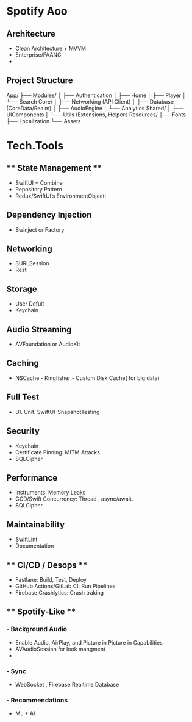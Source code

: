#  Spotify Aoo

## Architecture
 - Clean Architecture + MVVM
 - Enterprise/FAANG
 - 
## Project Structure
App/
├── Modules/
│   ├── Authentication 
│   ├── Home
│   ├── Player 
│   └── Search 
Core/
│   ├── Networking (API Client)
│   ├── Database (CoreData/Realm)
│   ├── AudioEngine
│   └── Analytics
Shared/
│   ├── UIComponents 
│   └── Utils (Extensions, Helpers
Resources/
    ├── Fonts
    ├── Localization
    └── Assets
# Tech.Tools
## ** State Management **
- SwiftUI + Combine
- Repository Pattern
- Redux/SwiftUI’s EnvironmentObject:

## **Dependency Injection**

- Swinject or Factory

## **Networking**

- SURLSession
- Rest

## **Storage**

- User Defult
- Keychain

## **Audio Streaming**

- AVFoundation or AudioKit

##  **Caching**

- NSCache - Kingfisher - Custom Disk Cache( for big data)

##  **Full Test**
 
- UI. Unit. SwiftUI-SnapshotTesting 

##  **Security**

- Keychain
- Certificate Pinning: MITM Attacks.
- SQLCipher

##  **Performance**

- Instruments: Memory Leaks
- GCD/Swift Concurrency: Thread . async/await.
- SQLCipher 

##  **Maintainability**

- SwiftLint
- Documentation

## ** CI/CD / Desops **

- Fastlane: Build, Test, Deploy
- GitHub Actions/GitLab CI: Run Pipelines
- Firebase Crashlytics: Crash traking

## ** Spotify-Like **
### - Background Audio
 - Enable Audio, AirPlay, and Picture in Picture in Capabilities
 - AVAudioSession for look mangment
 - 
### - Sync 
 - WebSocket , Firebase Realtime Database
### - Recommendations
 - ML + AI
